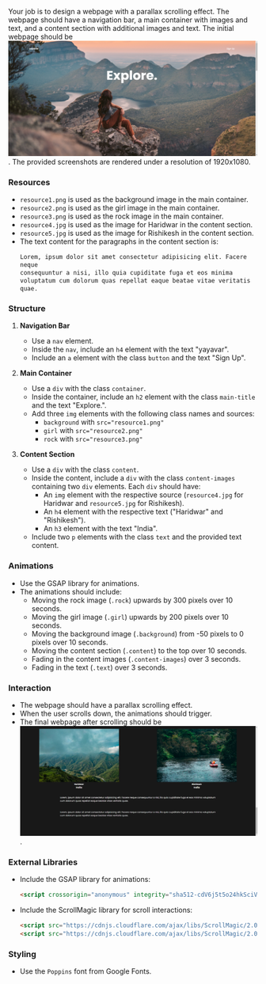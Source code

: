
Your job is to design a webpage with a parallax scrolling effect. The webpage should have a navigation bar, a main container with images and text, and a content section with additional images and text. The initial webpage should be ![initial webpage](./_images/origin.png). The provided screenshots are rendered under a resolution of 1920x1080.

### Resources
- `resource1.png` is used as the background image in the main container.
- `resource2.png` is used as the girl image in the main container.
- `resource3.png` is used as the rock image in the main container.
- `resource4.jpg` is used as the image for Haridwar in the content section.
- `resource5.jpg` is used as the image for Rishikesh in the content section.
- The text content for the paragraphs in the content section is:
  ```
  Lorem, ipsum dolor sit amet consectetur adipisicing elit. Facere neque
  consequuntur a nisi, illo quia cupiditate fuga et eos minima
  voluptatum cum dolorum quas repellat eaque beatae vitae veritatis
  quae.
  ```

### Structure
1. **Navigation Bar**
   - Use a `nav` element.
   - Inside the `nav`, include an `h4` element with the text "yayavar".
   - Include an `a` element with the class `button` and the text "Sign Up".

2. **Main Container**
   - Use a `div` with the class `container`.
   - Inside the container, include an `h2` element with the class `main-title` and the text "Explore.".
   - Add three `img` elements with the following class names and sources:
     - `background` with `src="resource1.png"`
     - `girl` with `src="resource2.png"`
     - `rock` with `src="resource3.png"`

3. **Content Section**
   - Use a `div` with the class `content`.
   - Inside the content, include a `div` with the class `content-images` containing two `div` elements. Each `div` should have:
     - An `img` element with the respective source (`resource4.jpg` for Haridwar and `resource5.jpg` for Rishikesh).
     - An `h4` element with the respective text ("Haridwar" and "Rishikesh").
     - An `h3` element with the text "India".
   - Include two `p` elements with the class `text` and the provided text content.

### Animations
- Use the GSAP library for animations.
- The animations should include:
  - Moving the rock image (`.rock`) upwards by 300 pixels over 10 seconds.
  - Moving the girl image (`.girl`) upwards by 200 pixels over 10 seconds.
  - Moving the background image (`.background`) from -50 pixels to 0 pixels over 10 seconds.
  - Moving the content section (`.content`) to the top over 10 seconds.
  - Fading in the content images (`.content-images`) over 3 seconds.
  - Fading in the text (`.text`) over 3 seconds.

### Interaction
- The webpage should have a parallax scrolling effect.
- When the user scrolls down, the animations should trigger.
- The final webpage after scrolling should be ![scrolled webpage](./_images/origin_scrolled.png).

### External Libraries
- Include the GSAP library for animations:
  ```html
  <script crossorigin="anonymous" integrity="sha512-cdV6j5t5o24hkSciVrb8Ki6FveC2SgwGfLE31+ZQRHAeSRxYhAQskLkq3dLm8ZcWe1N3vBOEYmmbhzf7NTtFFQ==" src="https://cdnjs.cloudflare.com/ajax/libs/gsap/3.6.1/gsap.min.js"></script>
  ```
- Include the ScrollMagic library for scroll interactions:
  ```html
  <script src="https://cdnjs.cloudflare.com/ajax/libs/ScrollMagic/2.0.6/ScrollMagic.min.js"></script>
  <script src="https://cdnjs.cloudflare.com/ajax/libs/ScrollMagic/2.0.6/plugins/animation.gsap.js"></script>
  ```

### Styling
- Use the `Poppins` font from Google Fonts.
